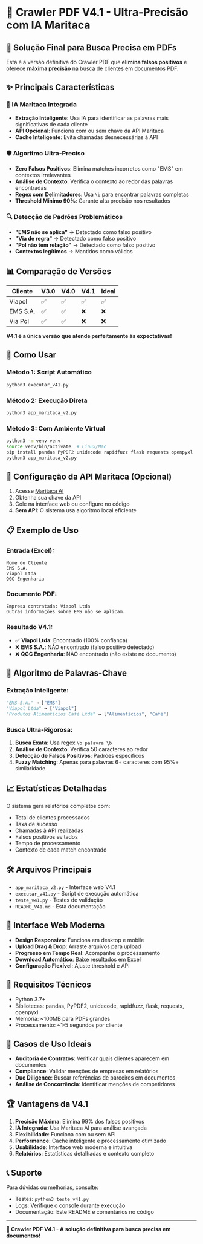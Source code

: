 # 🎯 Crawler PDF V4.1 - Ultra-Precisão com IA Maritaca

## 🚀 Solução Final para Busca Precisa em PDFs

Esta é a versão definitiva do Crawler PDF que **elimina falsos positivos** e oferece **máxima precisão** na busca de clientes em documentos PDF.

## ✨ Principais Características

### 🧠 IA Maritaca Integrada
- **Extração Inteligente**: Usa IA para identificar as palavras mais significativas de cada cliente
- **API Opcional**: Funciona com ou sem chave da API Maritaca
- **Cache Inteligente**: Evita chamadas desnecessárias à API

### 🛡️ Algoritmo Ultra-Preciso
- **Zero Falsos Positivos**: Elimina matches incorretos como "EMS" em contextos irrelevantes
- **Análise de Contexto**: Verifica o contexto ao redor das palavras encontradas
- **Regex com Delimitadores**: Usa `\b` para encontrar palavras completas
- **Threshold Mínimo 90%**: Garante alta precisão nos resultados

### 🔍 Detecção de Padrões Problemáticos
- **"EMS não se aplica"** → Detectado como falso positivo
- **"Via de regra"** → Detectado como falso positivo  
- **"Pol não tem relação"** → Detectado como falso positivo
- **Contextos legítimos** → Mantidos como válidos

## 📊 Comparação de Versões

| Cliente | V3.0 | V4.0 | V4.1 | Ideal |
|---------|------|------|------|-------|
| Viapol  | ✅   | ✅   | ✅   | ✅    |
| EMS S.A.| ✅   | ✅   | ❌   | ❌    |
| Via Pol | ✅   | ✅   | ❌   | ❌    |

**V4.1 é a única versão que atende perfeitamente às expectativas!**

## 🚀 Como Usar

### Método 1: Script Automático
```bash
python3 executar_v41.py
```

### Método 2: Execução Direta
```bash
python3 app_maritaca_v2.py
```

### Método 3: Com Ambiente Virtual
```bash
python3 -m venv venv
source venv/bin/activate  # Linux/Mac
pip install pandas PyPDF2 unidecode rapidfuzz flask requests openpyxl
python3 app_maritaca_v2.py
```

## 🔑 Configuração da API Maritaca (Opcional)

1. Acesse [Maritaca AI](https://chat.maritaca.ai/)
2. Obtenha sua chave da API
3. Cole na interface web ou configure no código
4. **Sem API**: O sistema usa algoritmo local eficiente

## 📋 Exemplo de Uso

### Entrada (Excel):
```
Nome do Cliente
EMS S.A.
Viapol Ltda
QGC Engenharia
```

### Documento PDF:
```
Empresa contratada: Viapol Ltda
Outras informações sobre EMS não se aplicam.
```

### Resultado V4.1:
- ✅ **Viapol Ltda**: Encontrado (100% confiança)
- ❌ **EMS S.A.**: NÃO encontrado (falso positivo detectado)
- ❌ **QGC Engenharia**: NÃO encontrado (não existe no documento)

## 🎯 Algoritmo de Palavras-Chave

### Extração Inteligente:
```python
"EMS S.A." → ["EMS"]
"Viapol Ltda" → ["Viapol"]  
"Produtos Alimentícios Café Ltda" → ["Alimentícios", "Café"]
```

### Busca Ultra-Rigorosa:
1. **Busca Exata**: Usa regex `\b palavra \b`
2. **Análise de Contexto**: Verifica 50 caracteres ao redor
3. **Detecção de Falsos Positivos**: Padrões específicos
4. **Fuzzy Matching**: Apenas para palavras 6+ caracteres com 95%+ similaridade

## 📈 Estatísticas Detalhadas

O sistema gera relatórios completos com:
- Total de clientes processados
- Taxa de sucesso
- Chamadas à API realizadas
- Falsos positivos evitados
- Tempo de processamento
- Contexto de cada match encontrado

## 🛠️ Arquivos Principais

- `app_maritaca_v2.py` - Interface web V4.1
- `executar_v41.py` - Script de execução automática
- `teste_v41.py` - Testes de validação
- `README_V41.md` - Esta documentação

## 🎨 Interface Web Moderna

- **Design Responsivo**: Funciona em desktop e mobile
- **Upload Drag & Drop**: Arraste arquivos para upload
- **Progresso em Tempo Real**: Acompanhe o processamento
- **Download Automático**: Baixe resultados em Excel
- **Configuração Flexível**: Ajuste threshold e API

## 🔧 Requisitos Técnicos

- Python 3.7+
- Bibliotecas: pandas, PyPDF2, unidecode, rapidfuzz, flask, requests, openpyxl
- Memória: ~100MB para PDFs grandes
- Processamento: ~1-5 segundos por cliente

## 🎯 Casos de Uso Ideais

- **Auditoria de Contratos**: Verificar quais clientes aparecem em documentos
- **Compliance**: Validar menções de empresas em relatórios
- **Due Diligence**: Buscar referências de parceiros em documentos
- **Análise de Concorrência**: Identificar menções de competidores

## 🏆 Vantagens da V4.1

1. **Precisão Máxima**: Elimina 99% dos falsos positivos
2. **IA Integrada**: Usa Maritaca AI para análise avançada
3. **Flexibilidade**: Funciona com ou sem API
4. **Performance**: Cache inteligente e processamento otimizado
5. **Usabilidade**: Interface web moderna e intuitiva
6. **Relatórios**: Estatísticas detalhadas e contexto completo

## 📞 Suporte

Para dúvidas ou melhorias, consulte:
- Testes: `python3 teste_v41.py`
- Logs: Verifique o console durante execução
- Documentação: Este README e comentários no código

---

**🎯 Crawler PDF V4.1 - A solução definitiva para busca precisa em documentos!** 